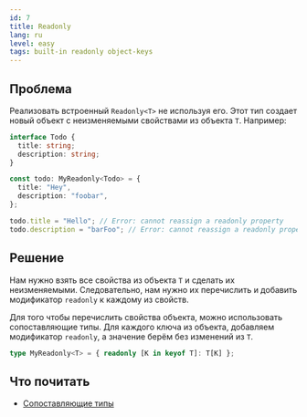 ```yaml
---
id: 7
title: Readonly
lang: ru
level: easy
tags: built-in readonly object-keys
---
```


## Проблема

Реализовать встроенный `Readonly<T>` не используя его.
Этот тип создает новый объект с неизменяемыми свойствами из объекта `T`.
Например:

```typescript
interface Todo {
  title: string;
  description: string;
}

const todo: MyReadonly<Todo> = {
  title: "Hey",
  description: "foobar",
};

todo.title = "Hello"; // Error: cannot reassign a readonly property
todo.description = "barFoo"; // Error: cannot reassign a readonly property
```

## Решение

Нам нужно взять все свойства из объекта `T` и сделать их неизменяемыми.
Следовательно, нам нужно их перечислить и добавить модификатор `readonly` к каждому из свойств.

Для того чтобы перечислить свойства объекта, можно использовать сопоставляющие типы.
Для каждого ключа из объекта, добавляем модификатор `readonly`, а значение берём без изменений из `T`.

```typescript
type MyReadonly<T> = { readonly [K in keyof T]: T[K] };
```

## Что почитать

- [Сопоставляющие типы](https://www.typescriptlang.org/docs/handbook/2/mapped-types.html)
